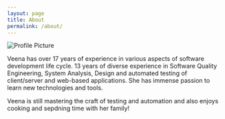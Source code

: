 ```yaml
---
layout: page
title: About
permalink: /about/
---
```

<img src="{{ site.baseurl }}assets/kayak.png" title="Profile Picture" class="profile">

Veena has over 17 years of experience in various aspects of software development life cycle. 13 years of diverse experience in Software Quality Engineering, System Analysis, Design and automated testing of client/server and web-based applications. She has immense passion to learn new technologies and tools.

Veena is still mastering the craft of testing and automation and also enjoys cooking and sepdning time with her family!

